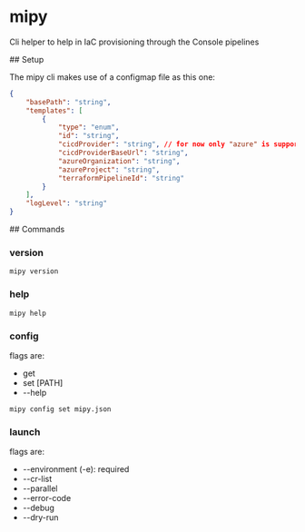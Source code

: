 # mipy
Cli helper to help in IaC provisioning through the Console pipelines

## Setup

The mipy cli makes use of a configmap file as this one:
```json
{
    "basePath": "string",
    "templates": [
        {
            "type": "enum", 
            "id": "string",
            "cicdProvider": "string", // for now only "azure" is supported
            "cicdProviderBaseUrl": "string",
            "azureOrganization": "string",
            "azureProject": "string",
            "terraformPipelineId": "string"
        }
    ],
    "logLevel": "string"
}
```

## Commands

### version

```
mipy version
```

### help

```
mipy help
```

### config

flags are:
- get
- set [PATH]
- --help

```
mipy config set mipy.json
```

### launch

flags are:
- --environment (-e): required
- --cr-list
- --parallel
- --error-code
- --debug
- --dry-run